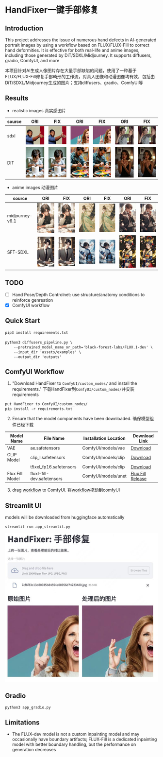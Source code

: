 # HandFixer一键手部修复
## Introduction
This project addresses the issue of numerous hand defects in AI-generated portrait images by using a workflow based on FLUX/FLUX-Fill to correct hand deformities. It is effective for both real-life and anime images, including those generated by DiT/SDXL/Midjourney. It supports diffusers, gradio, ComfyUI, and more

本项目针对AI生成人像图片存在大量手部缺陷的问题，使用了一种基于FLUX/FLUX-Fill修复手部畸形的工作流，对真人图像和动漫图像均有效，包括由DiT/SDXL/Midjourney生成的图片；支持diffusers、gradio、ComfyUI等

## Results
- realistic images 真实感图片

|source| ORI | FIX | ORI | FIX |ORI | FIX  |
|------|-------|-------|-------|-------|-------|-------|
|sdxl|![](assets/readme/sdxl/1.jpg)|![](assets/readme/sdxl/1_fix.jpg) |![](assets/readme/sdxl/2.jpg)|![](assets/readme/sdxl/2_fix.jpg)|![](assets/readme/sdxl/3.jpg)|![](assets/readme/sdxl/3_fix.jpg)|
|DiT|![](assets/readme/sdxl/4.jpg)|![](assets/readme/sdxl/4_fix.jpg) |![](assets/readme/sdxl/5.jpg)|![](assets/readme/sdxl/5_fix.jpg)|![](assets/readme/sdxl/6.jpg)|![](assets/readme/sdxl/6_fix.jpg)|
- anime images 动漫图片

|source| ORI | FIX  | ORI | FIX  |ORI | FIX  |
|----|-------|-------|-------|-------|-------|-------|
|midjourney-v6.1|![mj1](assets/readme/midjourney_anime/mj1.jpg)|![mj1_fix](assets/readme/midjourney_anime/mj1_fix.jpg) |![mj2](assets/readme/midjourney_anime/mj2.jpg)|![mj2_fix](assets/readme/midjourney_anime/mj2_fix.jpg)|![](assets/readme/midjourney_anime/6.jpg)|![](assets/readme/midjourney_anime/6_fix.jpg)
|SFT-SDXL|![](assets/readme/midjourney_anime/3.jpg)|![](assets/readme/midjourney_anime/3_fix.jpg)|![](assets/readme/midjourney_anime/4.jpg)|![](assets/readme/midjourney_anime/4_fix.jpg)|![](assets/readme/midjourney_anime/5.jpg)|![](assets/readme/midjourney_anime/5_fix.jpg)|


## TODO
- [ ] Hand Pose/Depth Controlnet: use structure/anatomy conditions to reinforce genreation
- [x] ComfyUI workflow

## Quick Start 
```
pip3 install requirements.txt

python3 diffusers_pipeline.py \
    --pretrained_model_name_or_path='black-forest-labs/FLUX.1-dev' \
    --input_dir 'assets/examples' \
    --output_dir 'outputs'
```

## ComfyUI Workflow
1. "Download HandFixer to `ComfyUI/custom_nodes/` and install the requirements." 
下载HandFixer到`ComfyUI/custom_nodes/`并安装requirements
```
put HandFixer to ComfyUI/custom_nodes/
pip install -r requirements.txt
```
2. Ensure that the model components have been downloaded.
 确保模型组件已经下载

| Model Name  | File Name              | Installation Location            | Download Link      |
|-------------|------------------------|----------------------------------|--------------------|
| VAE | ae.safetensors	| ComfyUI/models/vae| [Download](https://huggingface.co/black-forest-labs/FLUX.1-schnell/blob/main/ae.safetensors)|
| CLIP Model  | clip_l.safetensors     | ComfyUI/models/clip              | [Download](https://huggingface.co/comfyanonymous/flux_text_encoders/blob/main/clip_l.safetensors)      |
|             | t5xxl_fp16.safetensors | ComfyUI/models/clip              | [Download](https://huggingface.co/comfyanonymous/flux_text_encoders/blob/main/t5xxl_fp16.safetensors)      |
| Flux Fill Model | fluxl-fill-dev.safetensors | ComfyUI/models/unet | [Flux Fill Release](https://huggingface.co/black-forest-labs/FLUX.1-Fill-dev) |

3. drag [workflow](workflow/HandFixer-fill.json) to ComfyUI. 将[workflow](workflow/HandFixer-fill.json)拖动到comfyUI


## Streamlit UI
models will be downloaded from huggingface automatically
```
streamlit run app_streamlit.py
```
![Streamlit](assets/readme/streamlit_UI.jpg)

## Gradio
```
python3 app_gradio.py
```

## Limitations
- The FLUX-dev model is not a custom inpainting model and may occasionally have boundary artifacts; FLUX-Fill is a dedicated inpainting model with better boundary handling, but the performance on generation decreases